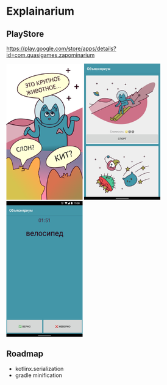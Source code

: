 # Explainarium

## PlayStore
https://play.google.com/store/apps/details?id=com.quasigames.zapominarium

<img src="https://github.com/mishantrop/explainarium/blob/master/graphics/1/Screenshot_0.png" width="200">
<img src="https://github.com/mishantrop/explainarium/blob/master/graphics/1/Screenshot_1.jpg" width="200">
<img src="https://github.com/mishantrop/explainarium/blob/master/graphics/1/Screenshot_2.jpg" width="200">

## Roadmap
* kotlinx.serialization
* gradle minification
